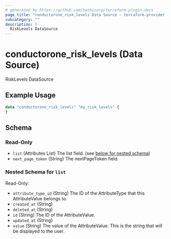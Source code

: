 ```yaml
---
# generated by https://github.com/hashicorp/terraform-plugin-docs
page_title: "conductorone_risk_levels Data Source - terraform-provider-conductorone"
subcategory: ""
description: |-
  RiskLevels DataSource
---
```


# conductorone_risk_levels (Data Source)

RiskLevels DataSource

## Example Usage

```terraform
data "conductorone_risk_levels" "my_risk_levels" {
}
```

<!-- schema generated by tfplugindocs -->
## Schema

### Read-Only

- `list` (Attributes List) The list field. (see [below for nested schema](#nestedatt--list))
- `next_page_token` (String) The nextPageToken field.

<a id="nestedatt--list"></a>
### Nested Schema for `list`

Read-Only:

- `attribute_type_id` (String) The ID of the AttributeType that this AttributeValue belongs to.
- `created_at` (String)
- `deleted_at` (String)
- `id` (String) The ID of the AttributeValue.
- `updated_at` (String)
- `value` (String) The value of the AttributeValue. This is the string that will be displayed to the user.
